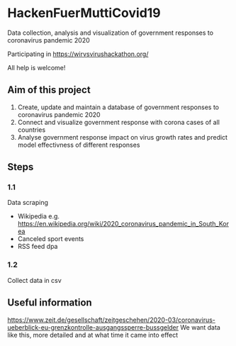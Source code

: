 # HackenFuerMuttiCovid19
Data collection, analysis and visualization of government responses to coronavirus pandemic 2020

Participating in https://wirvsvirushackathon.org/

All help is welcome!


## Aim of this project

1. Create, update and maintain a database of government responses to coronavirus pandemic 2020
2. Connect and visualize government response with corona cases of all countries
3. Analyse government response impact on virus growth rates and predict model effectivness of different responses

## Steps

### 1.1
Data scraping 
- Wikipedia e.g. https://en.wikipedia.org/wiki/2020_coronavirus_pandemic_in_South_Korea
- Canceled sport events
- RSS feed dpa

### 1.2
Collect data in csv


## Useful information 
https://www.zeit.de/gesellschaft/zeitgeschehen/2020-03/coronavirus-ueberblick-eu-grenzkontrolle-ausgangssperre-bussgelder
We want data like this, more detailed and at what time it came into effect
